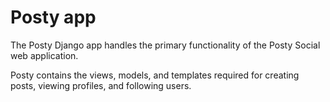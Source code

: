 # Posty app
The Posty Django app handles the primary functionality of the Posty Social web application.  

Posty contains the views, models, and templates required for creating posts, viewing profiles, and following users.
